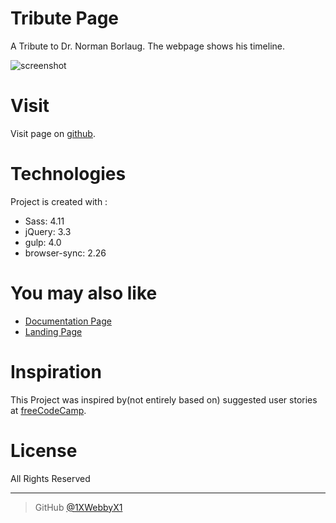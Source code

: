 # Tribute Page
A Tribute to Dr. Norman Borlaug. The webpage shows his timeline.

![screenshot](https://s3-us-west-2.amazonaws.com/i.cdpn.io/2011965.mQBXJJ.small.03687f15-d51d-40c5-b513-103fe96f1ca5.png)

# Visit
 Visit page on [github](https://1xwebbyx1.github.io/tribute-webpage/).

# Technologies
Project is created with :
- Sass: 4.11
- jQuery: 3.3
- gulp: 4.0
- browser-sync: 2.26

# You may also like
- [Documentation Page](https://github.com/1XWebbyX1/react-documentation-page)
- [Landing Page](https://github.com/1XWebbyX1/landing-page)

# Inspiration

This Project was inspired by(not entirely based on)  suggested  user stories  at [freeCodeCamp](https://learn.freecodecamp.org/responsive-web-design/responsive-web-design-projects/build-a-tribute-page).




# License

All Rights Reserved

---


> GitHub [@1XWebbyX1](https://github.com/1XWebbyX1)
